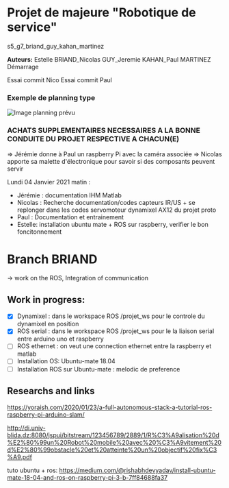 # Projet de majeure "Robotique de service"
s5_g7_briand_guy_kahan_martinez

**Auteurs:** Estelle BRIAND_Nicolas GUY_Jeremie KAHAN_Paul MARTINEZ
Démarrage

Essai commit Nico
Essai commit Paul


### Exemple de planning type
![Image planning prévu](https://gitlab.com/20-21_5ETI_PRJ/Sujet_5__Simulated_robotic_scenario/s5_g7_briand_guy_kahan_martinez/-/raw/master/autre/Planning-Pr%C3%A9vu.PNG)

### ACHATS SUPPLEMENTAIRES NECESSAIRES A LA BONNE CONDUITE DU PROJET RESPECTIVE A CHACUN(E)
=> Jérémie donne à Paul un raspberry Pi avec la caméra associée
=> Nicolas apporte sa malette d'électronique pour savoir si des composants peuvent servir

Lundi 04 Janvier 2021 matin :
- Jérémie : documentation IHM Matlab
- Nicolas : Recherche documentation/codes capteurs IR/US + se replonger dans les codes servomoteur dynamixel AX12 du projet proto
- Paul : Documentation et entrainement 
- Estelle: installation ubuntu mate + ROS sur raspberry, verifier le bon foncitonnement

# Branch BRIAND

-> work on the ROS, Integration of communication

## Work in progress:
- [x] Dynamixel :  dans le workspace ROS /projet_ws  pour le controle du dynamixel en position
- [x] ROS serial : dans le workspace ROS /projet_ws pour le la liaison serial entre arduino uno et raspberry
- [ ] ROS ethernet :  on veut une connection ethernet entre la raspberry et matlab
- [ ] Installation OS: Ubuntu-mate 18.04
- [ ] Installation ROS sur Ubuntu-mate : melodic de preference

## Researchs and links

https://yoraish.com/2020/01/23/a-full-autonomous-stack-a-tutorial-ros-raspberry-pi-arduino-slam/

http://di.univ-blida.dz:8080/jspui/bitstream/123456789/2889/1/R%C3%A9alisation%20d%E2%80%99un%20Robot%20mobile%20avec%20%C3%A9vitement%20d%E2%80%99obstacle%20et%20atteinte%20un%20objectif%20fix%C3%A9.pdf

tuto ubuntu + ros: https://medium.com/@rishabhdevyadav/install-ubuntu-mate-18-04-and-ros-on-raspberry-pi-3-b-7ff84688fa37
